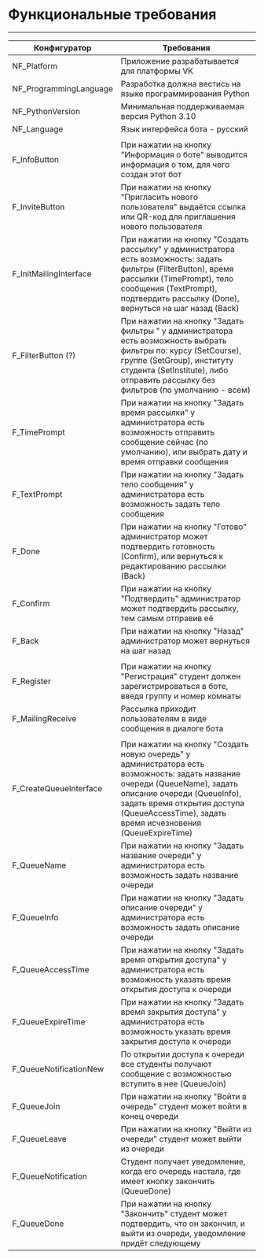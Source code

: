 # Функциональные требования
---
| Конфигуратор | Требования |
|--------------|------------|
| NF_Platform | Приложение разрабатывается для платформы VK |
| NF\_ProgrammingLanguage | Разработка должна вестись на языке программирования Python |
| NF\_PythonVersion | Минимальная поддерживаемая версия Python 3.10 |
| NF\_Language | Язык интерфейса бота - русский |
| | |
| F\_InfoButton | При нажатии на кнопку "Информация о боте" выводится информация о том, для чего создан этот бот |
| F\_InviteButton | При нажатии на кнопку "Пригласить нового пользователя" выдаётся ссылка или QR-код для приглашения нового пользователя |
| F\_InitMailingInterface | При нажатии на кнопку "Создать рассылку" у администратора есть возможность: задать фильтры (FilterButton), время рассылки (TimePrompt), тело сообщения (TextPrompt), подтвердить рассылку (Done), вернуться на шаг назад (Back) |
| F\_FilterButton (?) | При нажатии на кнопку "Задать фильтры " у администратора есть возможность выбрать фильтры по: курсу (SetCourse), группе (SetGroup), институту студента (SetInstitute), либо отправить рассылку без фильтров (по умолчанию - всем) |
| F\_TimePrompt | При нажатии на кнопку "Задать время рассылки" у администратора есть возможность отправить сообщение сейчас (по умолчанию), или выбрать дату и время отправки сообщения |
| F\_TextPrompt | При нажатии на кнопку "Задать тело сообщения" у администратора есть возможность задать тело сообщения |
| F\_Done | При нажатии на кнопку "Готово" администратор может подтвердить готовность (Confirm), или вернуться к редактированию рассылки (Back) |
| F\_Confirm | При нажатии на кнопку "Подтвердить" администратор может подтвердить рассылку, тем самым отправив её |
| F\_Back | При нажатии на кнопку "Назад" администратор может вернуться на шаг назад |
| | |
| F\_Register | При нажатии на кнопку "Регистрация" студент должен зарегистрироваться в боте, введя группу и номер комнаты |
| F\_MailingReceive | Рассылка приходит пользователям в виде сообщения в диалоге бота |
| | |
| F\_CreateQueueInterface | При нажатии на кнопку "Создать новую очередь" у администратора есть возможность: задать название очереди (QueueName), задать описание очереди (QueueInfo), задать время открытия доступа (QueueAccessTime), задать время исчезновения (QueueExpireTime) |
| F\_QueueName | При нажатии на кнопку "Задать название очереди" у администратора есть возможность задать название очереди |
| F\_QueueInfo | При нажатии на кнопку "Задать описание очереди" у администратора есть возможность задать описание очереди |
| F\_QueueAccessTime | При нажатии на кнопку "Задать время открытия доступа" у администратора есть возможность указать время открытия доступа к очереди |
| F\_QueueExpireTime | При нажатии на кнопку "Задать время закрытия доступа" у администратора есть возможность указать время закрытия доступа к очереди |
| F\_QueueNotificationNew | По открытии доступа к очереди все студенты получают сообщение с возможностью вступить в нее (QueueJoin) |
| F\_QueueJoin | При нажатии на кнопку "Войти в очередь" студент может войти в конец очереди |
| F\_QueueLeave | При нажатии на кнопку "Выйти из очереди" студент может выйти из очереди |
| F\_QueueNotification | Студент получает уведомление, когда его очередь настала, где имеет кнопку закончить (QueueDone) |
| F\_QueueDone | При нажатии на кнопку "Закончить" студент может подтвердить, что он закончил, и выйти из очереди, уведомление придёт следующему |

